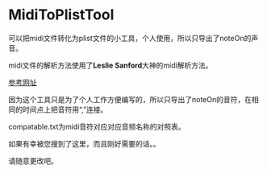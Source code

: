 # MidiToPlistTool
可以把midi文件转化为plist文件的小工具，个人使用，所以只导出了noteOn的声音。

midi文件的解析方法使用了**Leslie Sanford**大神的midi解析方法。

[参考网址](https://www.codeproject.com/articles/6228/c-midi-toolkit)


因为这个工具只是为了个人工作方便编写的，所以只导出了noteOn的音符，在相同的时间点上把音符用“,”连接。

compatable.txt为midi音符对应对应音频名称的对照表。

如果有幸被您搜到了这里，而且刚好需要的话。。

请随意更改吧。
